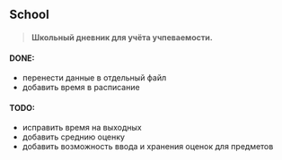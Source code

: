 ## School
>#### Школьный дневник для учёта учпеваемости.

#### DONE:
- перенести данные в отдельный файл
- добавить время в расписание

#### TODO:
- исправить время на выходных
- добавить среднию оценку
- добавить возможность ввода и хранения оценок для предметов
